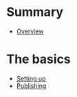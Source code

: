 # Summary

- [Overview](./README.md)

# The basics

- [Setting up](./basics/setting-up.md)
- [Publishing](./basics/publishing.md)
